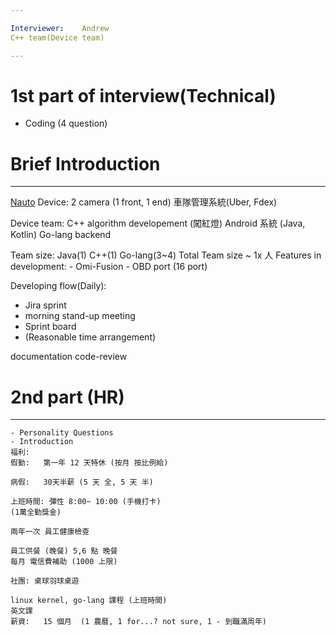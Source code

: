 ```yaml
---

Interviewer:    Andrew
C++ team(Device team)

---
```


# 1st part of interview(Technical)

- Coding (4 question)

# Brief Introduction

---

[Nauto](https://www.nauto.com/)
Device:
2 camera (1 front, 1 end)
車隊管理系統(Uber, Fdex)

Device team:
C++ algorithm developement
(闖紅燈)
Android 系統 (Java, Kotlin)
Go-lang backend

Team size:
Java(1)
C++(1)
Go-lang(3~4)
Total Team size ~ 1x 人
Features in development: - Omi-Fusion - OBD port (16 port)

Developing flow(Daily):

- Jira sprint
- morning stand-up meeting
- Sprint board
- (Reasonable time arrangement)

documentation
code-review

# 2nd part (HR)

---

    - Personality Questions
    - Introduction
    福利:
    假勤:   第一年 12 天特休 (按月 按比例給)

    病假:   30天半薪 (5 天 全, 5 天 半)

    上班時間: 彈性 8:00~ 10:00 (手機打卡)
    (1萬全勤獎金)

    兩年一次 員工健康檢查

    員工供餐 (晚餐) 5,6 點 晚餐
    每月 電信費補助 (1000 上限)

    社團: 桌球羽球桌遊

    linux kernel, go-lang 課程 (上班時間)
    英文課
    薪資:   15 個月  (1 農曆, 1 for...? not sure, 1 - 到職滿周年)
